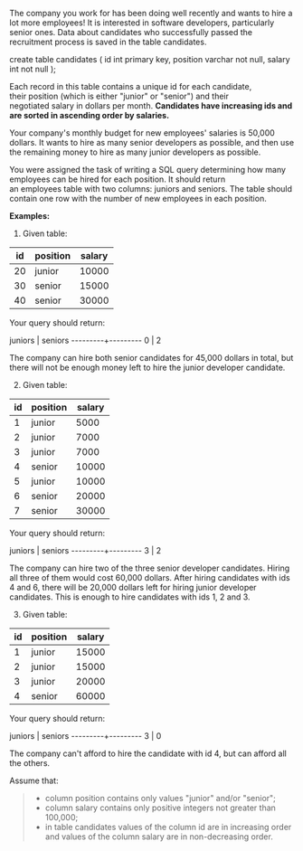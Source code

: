 The company you work for has been doing well recently and wants to hire a lot more employees! It is interested in software developers, particularly senior ones. Data about candidates who successfully passed the recruitment process is saved in the table candidates.

create table candidates ( id int primary key, position varchar not null, salary int not null );

Each record in this table contains a unique id for each candidate, their position (which is either "junior" or "senior") and their negotiated salary in dollars per month. **Candidates have increasing ids and are sorted in ascending order by salaries.**

Your company's monthly budget for new employees' salaries is 50,000 dollars. It wants to hire as many senior developers as possible, and then use the remaining money to hire as many junior developers as possible.

You were assigned the task of writing a SQL query determining how many employees can be hired for each position. It should return an employees table with two columns: juniors and seniors. The table should contain one row with the number of new employees in each position.

**Examples:**

1. Given table:

|id | position | salary |
|-|-|-|
|20 | junior | 10000 |
|30 | senior | 15000 |
|40 | senior | 30000|

Your query should return:

juniors | seniors ---------+--------- 0 | 2

The company can hire both senior candidates for 45,000 dollars in total, but there will not be enough money left to hire the junior developer candidate.

2. Given table:

|id | position | salary| 
|-|-|-|
|1 | junior | 5000|
|2 | junior | 7000 |
|3 | junior | 7000 |
|4 | senior | 10000|
|5 | junior | 10000|
|6 | senior | 20000| 
|7 | senior | 30000|

Your query should return:

juniors | seniors ---------+--------- 3 | 2

The company can hire two of the three senior developer candidates. Hiring all three of them would cost 60,000 dollars. After hiring candidates with ids 4 and 6, there will be 20,000 dollars left for hiring junior developer candidates. This is enough to hire candidates with ids 1, 2 and 3.

3. Given table:

|id | position | salary|
|-|-|-|
|1 | junior | 15000| 
|2 | junior | 15000| 
|3 | junior | 20000|
|4 | senior | 60000|

Your query should return:

juniors | seniors ---------+--------- 3 | 0

The company can't afford to hire the candidate with id 4, but can afford all the others.

Assume that:

> - column position contains only values "junior" and/or "senior";
> - column salary contains only positive integers not greater than 100,000;
> - in table candidates values of the column id are in increasing order and values of the column salary are in non-decreasing order.